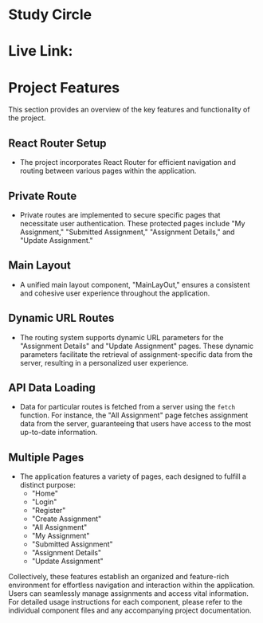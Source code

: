 # Study Circle

# Live Link:

# Project Features

This section provides an overview of the key features and functionality of the project.

## React Router Setup

- The project incorporates React Router for efficient navigation and routing between various pages within the application.

## Private Route

- Private routes are implemented to secure specific pages that necessitate user authentication. These protected pages include "My Assignment," "Submitted Assignment," "Assignment Details," and "Update Assignment."

## Main Layout

- A unified main layout component, "MainLayOut," ensures a consistent and cohesive user experience throughout the application.

## Dynamic URL Routes

- The routing system supports dynamic URL parameters for the "Assignment Details" and "Update Assignment" pages. These dynamic parameters facilitate the retrieval of assignment-specific data from the server, resulting in a personalized user experience.

## API Data Loading

- Data for particular routes is fetched from a server using the `fetch` function. For instance, the "All Assignment" page fetches assignment data from the server, guaranteeing that users have access to the most up-to-date information.

## Multiple Pages

- The application features a variety of pages, each designed to fulfill a distinct purpose:
  - "Home"
  - "Login"
  - "Register"
  - "Create Assignment"
  - "All Assignment"
  - "My Assignment"
  - "Submitted Assignment"
  - "Assignment Details"
  - "Update Assignment"

Collectively, these features establish an organized and feature-rich environment for effortless navigation and interaction within the application. Users can seamlessly manage assignments and access vital information. For detailed usage instructions for each component, please refer to the individual component files and any accompanying project documentation.
